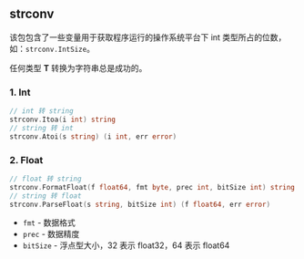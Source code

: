 ## strconv

该包包含了一些变量用于获取程序运行的操作系统平台下 int 类型所占的位数，如：`strconv.IntSize`。

任何类型 **T** 转换为字符串总是成功的。

### 1. Int

```go
// int 转 string
strconv.Itoa(i int) string
// string 转 int
strconv.Atoi(s string) (i int, err error)
```

### 2. Float

```go
// float 转 string
strconv.FormatFloat(f float64, fmt byte, prec int, bitSize int) string
// string 转 float
strconv.ParseFloat(s string, bitSize int) (f float64, err error)
```

- `fmt` - 数据格式
- `prec` - 数据精度
- `bitSize` - 浮点型大小，32 表示 float32，64 表示 float64

